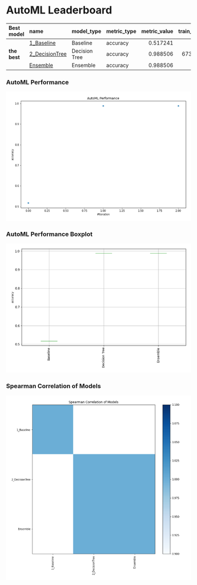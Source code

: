 # AutoML Leaderboard

| Best model   | name                                       | model_type    | metric_type   |   metric_value |   train_time |
|:-------------|:-------------------------------------------|:--------------|:--------------|---------------:|-------------:|
|              | [1_Baseline](1_Baseline/README.md)         | Baseline      | accuracy      |       0.517241 |         3.38 |
| **the best** | [2_DecisionTree](2_DecisionTree/README.md) | Decision Tree | accuracy      |       0.988506 |      6732.71 |
|              | [Ensemble](Ensemble/README.md)             | Ensemble      | accuracy      |       0.988506 |         0.14 |

### AutoML Performance
![AutoML Performance](ldb_performance.png)

### AutoML Performance Boxplot
![AutoML Performance Boxplot](ldb_performance_boxplot.png)

### Spearman Correlation of Models
![models spearman correlation](correlation_heatmap.png)

